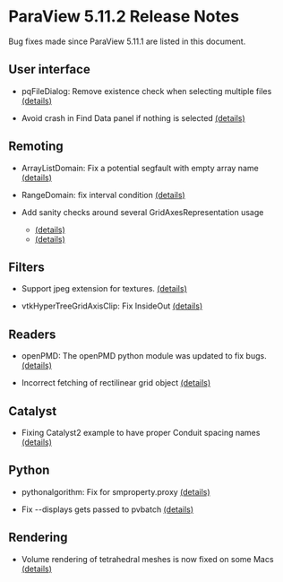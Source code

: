 ParaView 5.11.2 Release Notes
============================

Bug fixes made since ParaView 5.11.1 are listed in this document.

## User interface

* pqFileDialog: Remove existence check when selecting multiple files  [(details)](https://gitlab.kitware.com/paraview/paraview/-/issues/22230)

* Avoid crash in Find Data panel if nothing is selected [(details)](https://gitlab.kitware.com/paraview/paraview/-/merge_requests/6405)

## Remoting

* ArrayListDomain: Fix a potential segfault with empty array name [(details)](https://gitlab.kitware.com/paraview/paraview/-/merge_requests/6285)

* RangeDomain: fix interval condition [(details)](https://gitlab.kitware.com/paraview/paraview/-/merge_requests/6286)

* Add sanity checks around several GridAxesRepresentation usage
  * [(details)](https://gitlab.kitware.com/paraview/paraview/-/merge_requests/6273)
  * [(details)](https://gitlab.kitware.com/paraview/paraview/-/merge_requests/6326)

## Filters

* Support jpeg extension for textures.  [(details)](https://gitlab.kitware.com/paraview/paraview/-/issues/22259)

* vtkHyperTreeGridAxisClip: Fix InsideOut [(details)](https://gitlab.kitware.com/paraview/paraview/-/merge_requests/6296)

## Readers

* openPMD: The openPMD python module was updated to fix bugs. [(details)](https://gitlab.kitware.com/paraview/paraview/-/merge_requests/6275)

* Incorrect fetching of rectilinear grid object [(details)](https://gitlab.kitware.com/paraview/paraview/-/issues/14682)

## Catalyst

* Fixing Catalyst2 example to have proper Conduit spacing names [(details)](https://gitlab.kitware.com/paraview/paraview/-/merge_requests/6407)

## Python

* pythonalgorithm: Fix for smproperty.proxy [(details)](https://gitlab.kitware.com/paraview/paraview/-/merge_requests/6393)

* Fix --displays gets passed to pvbatch [(details)](https://gitlab.kitware.com/paraview/paraview/-/merge_requests/6307)

## Rendering

* Volume rendering of tetrahedral meshes is now fixed on some Macs [(details)](https://gitlab.kitware.com/vtk/vtk/-/merge_requests/10245)

